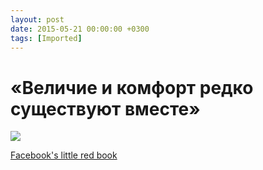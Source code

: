 ```yaml
---
layout: post
date: 2015-05-21 00:00:00 +0300
tags: [Imported]
---
```

# «Величие и комфорт редко существуют вместе»

![](https://static42.siliconrus.cmtt.ru/paper-media/facebook-work/8784b16535466b04bfc1.jpg)

[Facebook's little red book](http://thenextweb.com/facebook/2015/05/20/heres-our-first-peek-inside-the-little-red-book-facebook-gives-to-employees/)